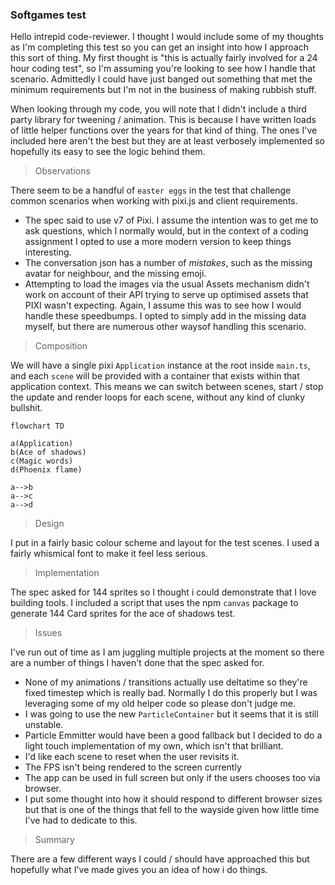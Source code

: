 ### Softgames test

Hello intrepid code-reviewer. I thought I would include some of my thoughts as I'm completing this test so you can get an insight into how I approach this sort of thing. My first thought is "this is actually fairly involved for a 24 hour coding test", so I'm assuming you're looking to see how I handle that scenario. Admittedly I could have just banged out something that met the minimum requirements but I'm not in the business of making rubbish stuff.

When looking through my code, you will note that I didn't include a third party library for tweening / animation. This is because I have written loads of little helper functions over the years for that kind of thing. The ones I've included here aren't the best but they are at least verbosely implemented so hopefully its easy to see the logic behind them.

> Observations

There seem to be a handful of `easter eggs` in the test that challenge common scenarios when working with pixi.js and client requirements.

- The spec said to use v7 of Pixi. I assume the intention was to get me to ask questions, which I normally would, but in the context of a coding assignment I opted to use a more modern version to keep things interesting.
- The conversation json has a number of _mistakes_, such as the missing avatar for neighbour, and the missing emoji.
- Attempting to load the images via the usual Assets mechanism didn't work on account of their API trying to serve up optimised assets that PIXI wasn't expecting. Again, I assume this was to see how I would handle these speedbumps. I opted to simply add in the missing data myself, but there are numerous other waysof handling this scenario.

> Composition

We will have a single pixi `Application` instance at the root inside `main.ts`, and each `scene` will be provided with a container that exists within that application context. This means we can switch between scenes, start / stop the update and render loops for each scene, without any kind of clunky bullshit.

```mermaid
flowchart TD

a(Application)
b(Ace of shadows)
c(Magic words)
d(Phoenix flame)

a-->b
a-->c
a-->d

```

> Design

I put in a fairly basic colour scheme and layout for the test scenes. I used a fairly whismical font to make it feel less serious.

> Implementation

The spec asked for 144 sprites so I thought i could demonstrate that I love building tools. I included a script that uses the npm `canvas` package to generate 144 Card sprites for the ace of shadows test.

> Issues

I've run out of time as I am juggling multiple projects at the moment so there are a number of things I haven't done that the spec asked for.

- None of my animations / transitions actually use deltatime so they're fixed timestep which is really bad. Normally I do this properly but I was leveraging some of my old helper code so please don't judge me.
- I was going to use the new `ParticleContainer` but it seems that it is still unstable.
- Particle Emmitter would have been a good fallback but I decided to do a light touch implementation of my own, which isn't that brilliant.
- I'd like each scene to reset when the user revisits it. 
- The FPS isn't being rendered to the screen currently
- The app can be used in full screen but only if the users chooses too via browser.
- I put some thought into how it should respond to different browser sizes but that is one of the things that fell to the wayside given how little time I've had to dedicate to this.

> Summary

There are a few different ways I could / should have approached this but hopefully what I've made gives you an idea of how i do things. 